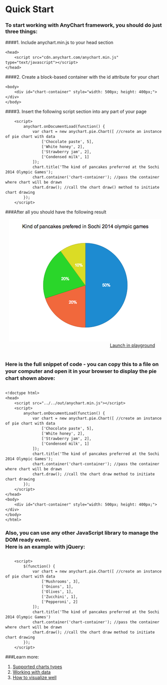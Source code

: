 Quick Start
===========
### To start working with AnyChart framework, you should do just three things:<br>

####1. Include anychart.min.js to your head section<br>
```
<head>
    <script src="cdn.anychart.com/anychart.min.js" type="text/javascript"></script> 
</head>
```
####2. Create a block-based container with the id attribute for your chart<br>
```
<body>
    <div id="chart-container" style="width: 500px; height: 400px;"></div>
</body>
```
####3. Insert the following script section into any part of your page<br>
```
    <script>
        anychart.onDocumentLoad(function() {
            var chart = new anychart.pie.Chart([ //create an instance of pie chart with data
                ['Chocolate paste', 5],
                ['White honey', 2],
                ['Strawberry jam', 2],
                ['Сondensed milk', 1]
            ]);
            chart.title('The kind of pancakes preferred at the Sochi 2014 Olympic Games');
            chart.container('chart-container'); //pass the container where chart will be drawn
            chart.draw(); //call the chart draw() method to initiate chart drawing
        });
    </script>
```

###After all you should have the following result

<span style="text-align:center; display:inline-block; width:100%;">![Simple pie chart](../images/pie-chart.png)
<br>
<span style="margin-left:300px;">
[Launch in playground](https://www.google.com "Launch in playground")
</span>
</span>
<br>
<br>



<h3 style="line-height:22px;padding-bottom:10px;">Here is the full snippet of code - you can copy this to a file on your computer and open it in your browser to display the pie chart shown above:
</h3>


```
<!doctype html>
<head>
    <script src="../../out/anychart.min.js"></script>
    <script>
        anychart.onDocumentLoad(function() {
            var chart = new anychart.pie.Chart([ //create an instance of pie chart with data
                ['Chocolate paste', 5],
                ['White honey', 2],
                ['Strawberry jam', 2],
                ['Сondensed milk', 1]
            ]);
            chart.title('The kind of pancakes preferred at the Sochi 2014 Olympic Games');
            chart.container('chart-container'); //pass the container where chart will be drawn
            chart.draw(); //call the chart draw method to initiate chart drawing
        });
    </script>
</head>
<body>
	<div id="chart-container" style="width: 500px; height: 400px;"></div>
</body>
</html>
```

<h3 style="line-height:22px;padding-bottom:10px;">Also, you can use any other JavaScript library to manage the DOM ready event.<br> Here is an example with jQuery:</h3>

```
	<script>
	    $(function() {
	        var chart = new anychart.pie.Chart([ //create an instance of pie chart with data
	            ['Mushrooms', 3],
	            ['Onions', 1],
	            ['Olives', 1],
	            ['Zucchini', 1],
	            ['Pepperoni', 2]
	        ]);
            chart.title('The kind of pancakes preferred at the Sochi 2014 Olympic Games')        
	        chart.container('chart-container'); //pass the container where chart will be drawn
	        chart.draw(); //call the chart draw method to initiate chart drawing
	    });
	</script>
```
###Learn more:
1. [Supported charts types](https://www.google.com "Supported charts types")
2. [Working with data](https://www.google.com "Working with data")
3. [How to visualize well](https://www.google.com "How to visualize well")


